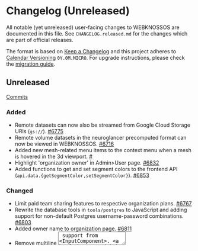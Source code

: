 # Changelog (Unreleased)

All notable (yet unreleased) user-facing changes to WEBKNOSSOS are documented in this file.
See `CHANGELOG.released.md` for the changes which are part of official releases.

The format is based on [Keep a Changelog](http://keepachangelog.com/en/1.0.0/)
and this project adheres to [Calendar Versioning](http://calver.org/) `0Y.0M.MICRO`.
For upgrade instructions, please check the [migration guide](MIGRATIONS.released.md).

## Unreleased
[Commits](https://github.com/scalableminds/webknossos/compare/23.02.1...HEAD)

### Added
- Remote datasets can now also be streamed from Google Cloud Storage URIs (`gs://`). [#6775](https://github.com/scalableminds/webknossos/pull/6775)
- Remote volume datasets in the neuroglancer precomputed format can now be viewed in WEBKNOSSOS. [#6716](https://github.com/scalableminds/webknossos/pull/6716)
- Added new mesh-related menu items to the context menu when a mesh is hovered in the 3d viewport. [#](https://github.com/scalableminds/webknossos/pull/6813)
- Highlight 'organization owner' in Admin>User page. [#6832](https://github.com/scalableminds/webknossos/pull/6832)
- Added functions to get and set segment colors to the frontend API (`api.data.{getSegmentColor,setSegmentColor}`). [#6853](https://github.com/scalableminds/webknossos/pull/6853)


### Changed
- Limit paid team sharing features to respective organization plans. [#6767](https://github.com/scalableminds/webknossos/pull/6776)
- Rewrite the database tools in `tools/postgres` to JavaScript and adding support for non-default Postgres username-password combinations. [#6803](https://github.com/scalableminds/webknossos/pull/6803)
- Added owner name to organization page. [#6811](https://github.com/scalableminds/webknossos/pull/6811)
- Remove multiline <TextArea> support from <InputComponent>. [#6839](https://github.com/scalableminds/webknossos/pull/6839)
- Improved the performance of the dataset table in the dashboard. [#6834](https://github.com/scalableminds/webknossos/pull/6834)
- Updated the styling and background of login, password reset/change and sign up pages. [#6844](https://github.com/scalableminds/webknossos/pull/6844)
- Replaced date handling and formatting library momentjs with dayjs. [#6849](https://github.com/scalableminds/webknossos/pull/6849)

### Fixed
- Fixed saving allowed teams in dataset settings. [#6817](https://github.com/scalableminds/webknossos/pull/6817)
- Fixed log streaming in Voxelytics workflow reports. [#6828](https://github.com/scalableminds/webknossos/pull/6828) [#6831](https://github.com/scalableminds/webknossos/pull/6831)
- Fixed some layouting issues with line breaks in segment list/dataset info tab. [#6799](https://github.com/scalableminds/webknossos/pull/6799)
- Fixed basic auth for exploring remote http datasets. [#6866](https://github.com/scalableminds/webknossos/pull/6866)
- Fixed the layouting in the connectome tab. [#6864](https://github.com/scalableminds/webknossos/pull/6864)
- Fixed that the quick-select and floodfill tool didn't update the segment list. [#6867](https://github.com/scalableminds/webknossos/pull/6867)
- Fixed deprecation warnings for antd' <Menu> component in Navbar. [#6860](https://github.com/scalableminds/webknossos/pull/6860)

### Removed
- Removed the old Datasets tab in favor of the Dataset Folders tab. [#6834](https://github.com/scalableminds/webknossos/pull/6834)

### Breaking Changes
